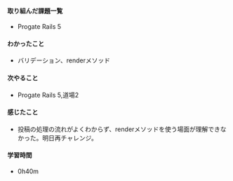 #### 取り組んだ課題一覧
- Progate Rails 5

#### わかったこと
- バリデーション、renderメソッド

#### 次やること
- Progate Rails 5,道場2

#### 感じたこと
- 投稿の処理の流れがよくわからず、renderメソッドを使う場面が理解できなかった。明日再チャレンジ。

#### 学習時間
- 0h40m

